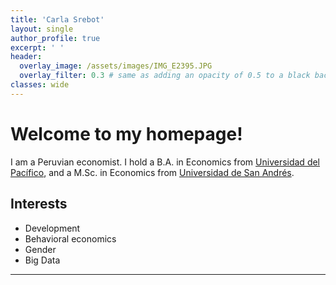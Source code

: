 ```yaml
---
title: 'Carla Srebot'
layout: single
author_profile: true
excerpt: ' '
header:
  overlay_image: /assets/images/IMG_E2395.JPG
  overlay_filter: 0.3 # same as adding an opacity of 0.5 to a black background
classes: wide
---
```


# Welcome to my homepage! #
I am a Peruvian economist. I hold a B.A. in Economics from [Universidad del Pacífico](https://www.up.edu.pe/en/), and a M.Sc. in Economics from [Universidad de San Andrés](https://udesa.edu.ar/). 

## Interests ##
* Development 
* Behavioral economics 
* Gender
* Big Data

---

